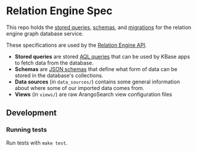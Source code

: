 # Relation Engine Spec

This repo holds the [stored queries](stored_queries), [schemas](schemas), and [migrations](migrations) for the relation engine graph database service.

These specifications are used by the [Relation Engine API](https://github.com/kbase/relation_engine_api).

* **Stored queries** are stored [AQL queries](https://docs.arangodb.com/3.5/AQL/index.html) that can be used
by KBase apps to fetch data from the database.
* **Schemas** are [JSON schemas](https://json-schema.org/) that define what form of data can be stored in
the database's collections.
* **Data sources** (in `data_sources/`) contains some general information about where some of our imported data comes from.
* **Views** (in `views/`) are raw ArangoSearch view configuration files

## Development

### Running tests

Run tests with `make test`.
